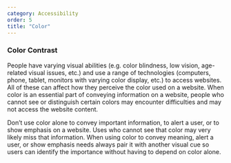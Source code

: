 ```yaml
---
category: Accessibility
order: 5
title: "Color"
---
```


### Color Contrast

People have varying visual abilities (e.g. color blindness, low vision, age-related visual issues, etc.) and use a range of technologies (computers, phone, tablet, monitors with varying color display, etc.) to access websites. All of these can affect how they perceive the color used on a website. When color is an essential part of conveying information on a website, people who cannot see or distinguish certain colors may encounter difficulties and may not access the website content.

<!-- example -->

Don’t use color alone to convey important information, to alert a user, or to show emphasis on a website. Uses who cannot see that color may very likely miss that information. When using color to convey meaning, alert a user, or show emphasis needs always pair it with another visual cue so users can identify the importance without having to depend on color alone.

<!-- revised example -->
